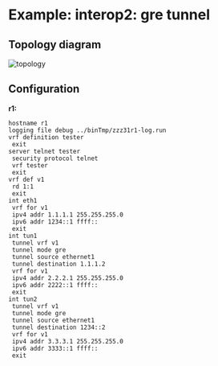 # Example: interop2: gre tunnel

## **Topology diagram**

![topology](/img/intop2-tun01.tst.png)

## **Configuration**

**r1:**
```
hostname r1
logging file debug ../binTmp/zzz31r1-log.run
vrf definition tester
 exit
server telnet tester
 security protocol telnet
 vrf tester
 exit
vrf def v1
 rd 1:1
 exit
int eth1
 vrf for v1
 ipv4 addr 1.1.1.1 255.255.255.0
 ipv6 addr 1234::1 ffff::
 exit
int tun1
 tunnel vrf v1
 tunnel mode gre
 tunnel source ethernet1
 tunnel destination 1.1.1.2
 vrf for v1
 ipv4 addr 2.2.2.1 255.255.255.0
 ipv6 addr 2222::1 ffff::
 exit
int tun2
 tunnel vrf v1
 tunnel mode gre
 tunnel source ethernet1
 tunnel destination 1234::2
 vrf for v1
 ipv4 addr 3.3.3.1 255.255.255.0
 ipv6 addr 3333::1 ffff::
 exit
```

